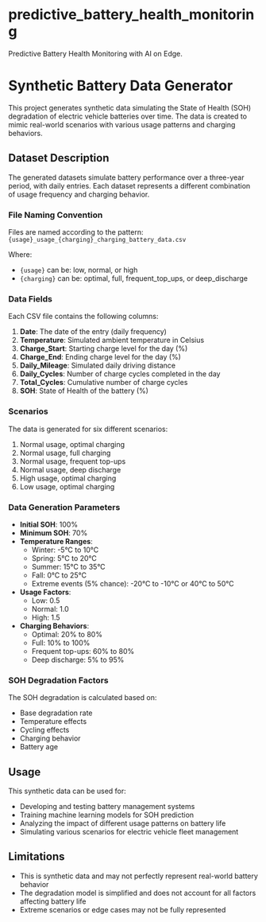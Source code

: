 # predictive_battery_health_monitoring
Predictive Battery Health Monitoring with AI on Edge. 

# Synthetic Battery Data Generator

This project generates synthetic data simulating the State of Health (SOH) degradation of electric vehicle batteries over time. The data is created to mimic real-world scenarios with various usage patterns and charging behaviors.

## Dataset Description

The generated datasets simulate battery performance over a three-year period, with daily entries. Each dataset represents a different combination of usage frequency and charging behavior.

### File Naming Convention

Files are named according to the pattern: `{usage}_usage_{charging}_charging_battery_data.csv`

Where:
- `{usage}` can be: low, normal, or high
- `{charging}` can be: optimal, full, frequent_top_ups, or deep_discharge

### Data Fields

Each CSV file contains the following columns:

1. **Date**: The date of the entry (daily frequency)
2. **Temperature**: Simulated ambient temperature in Celsius
3. **Charge_Start**: Starting charge level for the day (%)
4. **Charge_End**: Ending charge level for the day (%)
5. **Daily_Mileage**: Simulated daily driving distance
6. **Daily_Cycles**: Number of charge cycles completed in the day
7. **Total_Cycles**: Cumulative number of charge cycles
8. **SOH**: State of Health of the battery (%)

### Scenarios

The data is generated for six different scenarios:

1. Normal usage, optimal charging
2. Normal usage, full charging
3. Normal usage, frequent top-ups
4. Normal usage, deep discharge
5. High usage, optimal charging
6. Low usage, optimal charging

### Data Generation Parameters

- **Initial SOH**: 100%
- **Minimum SOH**: 70%
- **Temperature Ranges**:
  - Winter: -5°C to 10°C
  - Spring: 5°C to 20°C
  - Summer: 15°C to 35°C
  - Fall: 0°C to 25°C
  - Extreme events (5% chance): -20°C to -10°C or 40°C to 50°C
- **Usage Factors**:
  - Low: 0.5
  - Normal: 1.0
  - High: 1.5
- **Charging Behaviors**:
  - Optimal: 20% to 80%
  - Full: 10% to 100%
  - Frequent top-ups: 60% to 80%
  - Deep discharge: 5% to 95%

### SOH Degradation Factors

The SOH degradation is calculated based on:
- Base degradation rate
- Temperature effects
- Cycling effects
- Charging behavior
- Battery age

## Usage

This synthetic data can be used for:
- Developing and testing battery management systems
- Training machine learning models for SOH prediction
- Analyzing the impact of different usage patterns on battery life
- Simulating various scenarios for electric vehicle fleet management

## Limitations

- This is synthetic data and may not perfectly represent real-world battery behavior
- The degradation model is simplified and does not account for all factors affecting battery life
- Extreme scenarios or edge cases may not be fully represented

